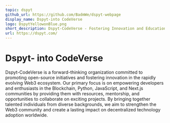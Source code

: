 ```yaml
---
topic: dspyt
github_url: https://github.com/BadmWe/dspyt-webpage
display_name: Dspyt-into CodeVerse
logo: DspytYellowonBlue.png
short_description: Dspyt-CodeVerse - Fostering Innovation and Education in Web3 Technologies.
url: https://dspyt.com/
---
```

# Dspyt- into CodeVerse

Dspyt-CodeVerse is a forward-thinking organization committed to promoting open-source initiatives and fostering innovation in the rapidly evolving Web3 ecosystem. Our primary focus is on empowering developers and enthusiasts in the Blockchain, Python, JavaScript, and Next.js communities by providing them with resources, mentorship, and opportunities to collaborate on exciting projects. By bringing together talented individuals from diverse backgrounds, we aim to strengthen the Web3 community and create a lasting impact on decentralized technology adoption worldwide.
